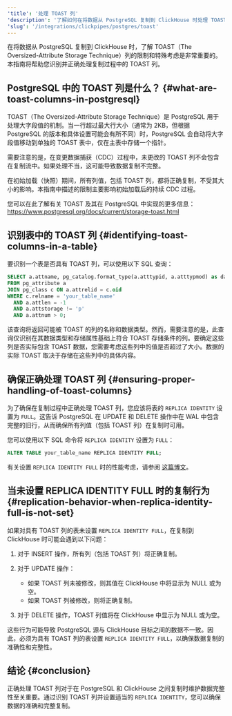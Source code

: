 ```yaml
---
'title': '处理 TOAST 列'
'description': '了解如何在将数据从 PostgreSQL 复制到 ClickHouse 时处理 TOAST 列。'
'slug': '/integrations/clickpipes/postgres/toast'
---
```




在将数据从 PostgreSQL 复制到 ClickHouse 时，了解 TOAST（The Oversized-Attribute Storage Technique）列的限制和特殊考虑是非常重要的。本指南将帮助您识别并正确处理复制过程中的 TOAST 列。

## PostgreSQL 中的 TOAST 列是什么？ {#what-are-toast-columns-in-postgresql}

TOAST（The Oversized-Attribute Storage Technique）是 PostgreSQL 用于处理大字段值的机制。当一行超过最大行大小（通常为 2KB，但根据 PostgreSQL 的版本和具体设置可能会有所不同）时，PostgreSQL 会自动将大字段值移动到单独的 TOAST 表中，仅在主表中存储一个指针。

需要注意的是，在变更数据捕获（CDC）过程中，未更改的 TOAST 列不会包含在复制流中。如果处理不当，这可能导致数据复制不完整。

在初始加载（快照）期间，所有列值，包括 TOAST 列，都将正确复制，不受其大小的影响。本指南中描述的限制主要影响初始加载后的持续 CDC 过程。

您可以在此了解有关 TOAST 及其在 PostgreSQL 中实现的更多信息：https://www.postgresql.org/docs/current/storage-toast.html

## 识别表中的 TOAST 列 {#identifying-toast-columns-in-a-table}

要识别一个表是否具有 TOAST 列，可以使用以下 SQL 查询：

```sql
SELECT a.attname, pg_catalog.format_type(a.atttypid, a.atttypmod) as data_type
FROM pg_attribute a
JOIN pg_class c ON a.attrelid = c.oid
WHERE c.relname = 'your_table_name'
  AND a.attlen = -1
  AND a.attstorage != 'p'
  AND a.attnum > 0;
```

该查询将返回可能被 TOAST 的列的名称和数据类型。然而，需要注意的是，此查询仅识别在其数据类型和存储属性基础上符合 TOAST 存储条件的列。要确定这些列是否实际包含 TOAST 数据，您需要考虑这些列中的值是否超过了大小。数据的实际 TOAST 取决于存储在这些列中的具体内容。

## 确保正确处理 TOAST 列 {#ensuring-proper-handling-of-toast-columns}

为了确保在复制过程中正确处理 TOAST 列，您应该将表的 `REPLICA IDENTITY` 设置为 `FULL`。这告诉 PostgreSQL 在 UPDATE 和 DELETE 操作中在 WAL 中包含完整的旧行，从而确保所有列值（包括 TOAST 列）在复制时可用。

您可以使用以下 SQL 命令将 `REPLICA IDENTITY` 设置为 `FULL`：

```sql
ALTER TABLE your_table_name REPLICA IDENTITY FULL;
```

有关设置 `REPLICA IDENTITY FULL` 时的性能考虑，请参阅 [这篇博文](https://xata.io/blog/replica-identity-full-performance)。

## 当未设置 REPLICA IDENTITY FULL 时的复制行为 {#replication-behavior-when-replica-identity-full-is-not-set}

如果对具有 TOAST 列的表未设置 `REPLICA IDENTITY FULL`，在复制到 ClickHouse 时可能会遇到以下问题：

1. 对于 INSERT 操作，所有列（包括 TOAST 列）将正确复制。

2. 对于 UPDATE 操作：
   - 如果 TOAST 列未被修改，则其值在 ClickHouse 中将显示为 NULL 或为空。
   - 如果 TOAST 列被修改，则将正确复制。

3. 对于 DELETE 操作，TOAST 列值将在 ClickHouse 中显示为 NULL 或为空。

这些行为可能导致 PostgreSQL 源与 ClickHouse 目标之间的数据不一致。因此，必须为具有 TOAST 列的表设置 `REPLICA IDENTITY FULL`，以确保数据复制的准确性和完整性。

## 结论 {#conclusion}

正确处理 TOAST 列对于在 PostgreSQL 和 ClickHouse 之间复制时维护数据完整性至关重要。通过识别 TOAST 列并设置适当的 `REPLICA IDENTITY`，您可以确保数据的准确和完整复制。

